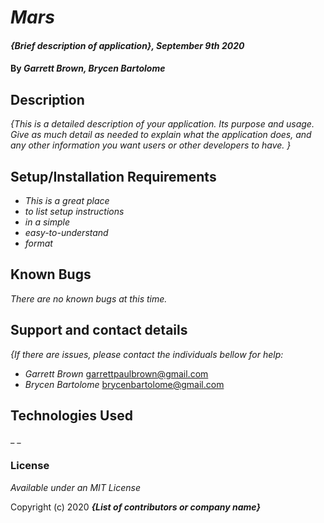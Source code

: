 # _Mars_

#### _{Brief description of application}, September 9th 2020_

#### By _**Garrett Brown, Brycen Bartolome**_

## Description

_{This is a detailed description of your application. Its purpose and usage.  Give as much detail as needed to explain what the application does, and any other information you want users or other developers to have. }_

## Setup/Installation Requirements

* _This is a great place_
* _to list setup instructions_
* _in a simple_
* _easy-to-understand_
* _format_



## Known Bugs

_There are no known bugs at this time._

## Support and contact details

_{If there are issues, please contact the individuals bellow for help:_

* _Garrett Brown_ <garrettpaulbrown@gmail.com>
* _Brycen Bartolome_ <brycenbartolome@gmail.com>

## Technologies Used

_ _

### License

*Available under an MIT License*

Copyright (c) 2020 **_{List of contributors or company name}_**
